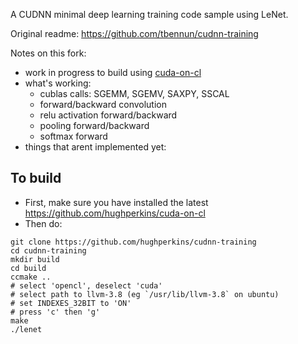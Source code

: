 A CUDNN minimal deep learning training code sample using LeNet.

Original readme: https://github.com/tbennun/cudnn-training

Notes on this fork:
- work in progress to build using [cuda-on-cl](https://github.com/hughperkins/cuda-on-cl)
- what's working:
  - cublas calls: SGEMM, SGEMV, SAXPY, SSCAL
  - forward/backward convolution
  - relu activation forward/backward
  - pooling forward/backward
  - softmax forward
- things that arent implemented yet:

## To build

- First, make sure you have installed the latest https://github.com/hughperkins/cuda-on-cl
- Then do:
```
git clone https://github.com/hughperkins/cudnn-training
cd cudnn-training
mkdir build
cd build
ccmake ..
# select 'opencl', deselect 'cuda'
# select path to llvm-3.8 (eg `/usr/lib/llvm-3.8` on ubuntu)
# set INDEXES_32BIT to 'ON'
# press 'c' then 'g'
make
./lenet
```
